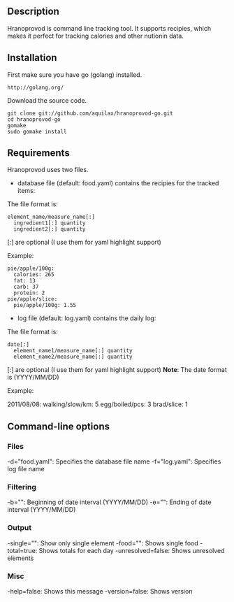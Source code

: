 ## Description

Hranoprovod is command line tracking tool. It supports recipies, which makes it 
perfect for tracking calories and other nutionin data.

## Installation

First make sure you have go (golang) installed.

    http://golang.org/

Download the source code.
  
    git clone git://github.com/aquilax/hranoprovod-go.git
    cd hranoprovod-go
    gomake
    sudo gomake install

## Requirements

Hranoprovod uses two files.

* database file (default: food.yaml) contains the recipies for the tracked items:

The file format is:

    element_name/measure_name[:]
      ingredient1[:] quantity
      ingredient2[:] quantity

[:] are optional (I use them for yaml highlight support)

Example:

    pie/apple/100g:
      calories: 265
      fat: 13
      carb: 37
      protein: 2
    pie/apple/slice:
      pie/apple/100g: 1.55

* log file (default: log.yaml) contains the daily log:

The file format is:

    date[:]
      element_name1/measure_name[:] quantity
      element_name2/measure_name[:] quantity

[:] are optional (I use them for yaml highlight support)
**Note**: The date format is (YYYY/MM/DD)

Example:

  2011/08/08:
    walking/slow/km: 5
    egg/boiled/pcs: 3
    brad/slice: 1

## Command-line options

### Files

  -d="food.yaml": Specifies the database file name
  -f="log.yaml": Specifies log file name

### Filtering
  -b="": Beginning of date interval (YYYY/MM/DD)
  -e="": Ending of date interval (YYYY/MM/DD)

### Output
  -single="": Show only single element
  -food="": Shows single food
  -total=true: Shows totals for each day
  -unresolved=false: Shows unresolved elements

### Misc

  -help=false: Shows this message
  -version=false: Shows version


